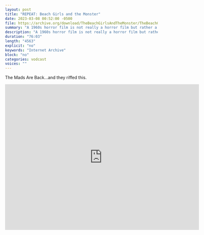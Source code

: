 ```yaml
---
layout: post
title: "REPEAT: Beach Girls and the Monster"
date: 2023-03-08 00:52:00 -0500
file: https://archive.org/download/TheBeachGirlsAndTheMonster/TheBeachGirlsAndTheMonster.mp4
summary: "A 1960s horror film is not really a horror film but rather a bikini girl flick with a monster on the side.  It is definitely a weird one.  Is the monster real or is something else happening?"
description: "A 1960s horror film is not really a horror film but rather a bikini girl flick with a monster on the side.  It is definitely a weird one.  Is the monster real or is something else happening?"
duration: "76:03"
length: "4563"
explicit: "no" 
keywords: "Internet Archive"
block: "no" 
categories: vodcast
voices: ""
---
```

The Mads Are Back...and they riffed this.

<iframe src="https://archive.org/embed/TheBeachGirlsAndTheMonster" width="640" height="480" frameborder="0" webkitallowfullscreen="true" mozallowfullscreen="true" allowfullscreen></iframe>

